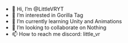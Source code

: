 - 👋 Hi, I’m @LittleVRYT
- 👀 I’m interested in Gorilla Tag
- 🌱 I’m currently learning Unity and Animations
- 💞️ I’m looking to collaborate on Nothing
- 📫 How to reach me discord: little_vr

<!---
LittleVRYT/LittleVRYT is a ✨ special ✨ repository because its `README.md` (this file) appears on your GitHub profile.
You can click the Preview link to take a look at your changes.
--->
